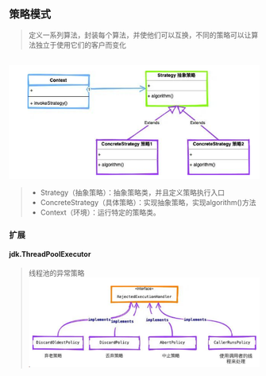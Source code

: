 ## 策略模式

>定义一系列算法，封装每个算法，并使他们可以互换，不同的策略可以让算法独立于使用它们的客户而变化

​	![image-20220329114013280](resources/image-20220329114013280.png)

>- Strategy（抽象策略）：抽象策略类，并且定义策略执行入口
>- ConcreteStrategy（具体策略）：实现抽象策略，实现algorithm()方法
>- Context（环境）：运行特定的策略类。



### 扩展

#### jdk.ThreadPoolExecutor

>线程池的异常策略![image-20220329120932681](resources/image-20220329120932681.png)
>
>

